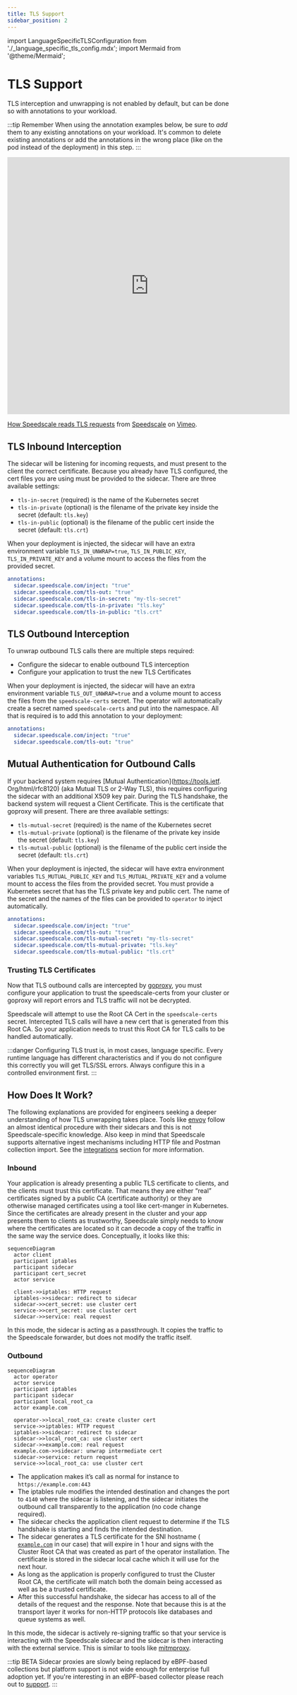 ```yaml
---
title: TLS Support
sidebar_position: 2
---
```


import LanguageSpecificTLSConfiguration from './\_language_specific_tls_config.mdx';
import Mermaid from '@theme/Mermaid';

# TLS Support

TLS interception and unwrapping is not enabled by default, but can be done so with annotations to your workload.

:::tip Remember
When using the annotation examples below, be sure to _add_ them to any existing annotations on your workload. It's common to delete existing annotations or add the annotations in the wrong place (like on the pod instead of the deployment) in this step.
:::

<iframe src="https://player.vimeo.com/video/1035399678?badge=0&amp;autopause=0&amp;player_id=0&amp;app_id=58479" width="640" height="582" frameborder="0" allow="autoplay; fullscreen; picture-in-picture" allowfullscreen></iframe>
<p><a href="https://vimeo.com/1035399678">How Speedscale reads TLS requests</a> from <a href="https://vimeo.com/speedscale">Speedscale</a> on <a href="https://vimeo.com">Vimeo</a>.</p>

## TLS Inbound Interception

The sidecar will be listening for incoming requests, and must present to the client the correct
certificate. Because you already have TLS configured, the cert files you are using must be provided to the
sidecar. There are three available settings:

- `tls-in-secret` (required) is the name of the Kubernetes secret
- `tls-in-private` (optional) is the filename of the private key inside the secret (default: `tls.key`)
- `tls-in-public` (optional) is the filename of the public cert inside the secret (default: `tls.crt`)

When your deployment is injected, the sidecar will have an extra environment variable `TLS_IN_UNWRAP=true`,
`TLS_IN_PUBLIC_KEY`, `TLS_IN_PRIVATE_KEY` and a volume mount to access the files from the provided secret.

```yaml
annotations:
  sidecar.speedscale.com/inject: "true"
  sidecar.speedscale.com/tls-out: "true"
  sidecar.speedscale.com/tls-in-secret: "my-tls-secret"
  sidecar.speedscale.com/tls-in-private: "tls.key"
  sidecar.speedscale.com/tls-in-public: "tls.crt"
```

## TLS Outbound Interception

To unwrap outbound TLS calls there are multiple steps required:

- Configure the sidecar to enable outbound TLS interception
- Configure your application to trust the new TLS Certificates

When your deployment is injected, the sidecar will have an extra environment variable `TLS_OUT_UNWRAP=true`
and a volume mount to access the files from the `speedscale-certs` secret. The operator will automatically
create a secret named `speedscale-certs` and put into the namespace. All that is required is to add this
annotation to your deployment:

```yaml
annotations:
  sidecar.speedscale.com/inject: "true"
  sidecar.speedscale.com/tls-out: "true"
```

## Mutual Authentication for Outbound Calls

If your backend system requires [Mutual Authentication](https://tools.ietf. Org/html/rfc8120) (aka Mutual
TLS or 2-Way TLS), this requires configuring the sidecar with an additional X509 key pair. During the TLS
handshake, the backend system will request a Client Certificate. This is the certificate that goproxy will
present. There are three available settings:

- `tls-mutual-secret` (required) is the name of the Kubernetes secret
- `tls-mutual-private` (optional) is the filename of the private key inside the secret (default: `tls.key`)
- `tls-mutual-public` (optional) is the filename of the public cert inside the secret (default: `tls.crt`)

When your deployment is injected, the sidecar will have extra environment variables `TLS_MUTUAL_PUBLIC_KEY`
and `TLS_MUTUAL_PRIVATE_KEY` and a volume mount to access the files from the provided secret. You must
provide a Kubernetes secret that has the TLS private key and public cert. The name of the secret and the names
of the files can be provided to `operator` to inject automatically.

```yaml
annotations:
  sidecar.speedscale.com/inject: "true"
  sidecar.speedscale.com/tls-out: "true"
  sidecar.speedscale.com/tls-mutual-secret: "my-tls-secret"
  sidecar.speedscale.com/tls-mutual-private: "tls.key"
  sidecar.speedscale.com/tls-mutual-public: "tls.crt"
```

### Trusting TLS Certificates

Now that TLS outbound calls are intercepted by [goproxy](/reference/glossary.md#goproxy), you must configure your application to trust the speedscale-certs from your cluster or goproxy will report errors and TLS traffic will not be decrypted.

Speedscale will attempt to use the Root CA Cert in the `speedscale-certs` secret. Intercepted TLS calls will
have a new cert that is generated from this Root CA. So your application needs to trust this Root CA for TLS
calls to be handled automatically.

:::danger
Configuring TLS trust is, in most cases, language specific. Every runtime language has different characteristics and if you do not configure this correctly you will get TLS/SSL errors. Always configure this in a controlled environment first.
:::

<LanguageSpecificTLSConfiguration />

## How Does It Work?

The following explanations are provided for engineers seeking a deeper understanding of how TLS unwrapping takes place. Tools like [envoy](https://www.envoyproxy.io/docs/envoy/latest/intro/arch_overview/listeners/listeners#tcp) follow an almost identical procedure with their sidecars and this is not Speedscale-specific knowledge. Also keep in mind that Speedscale supports alternative ingest mechanisms including HTTP file and Postman collection import. See the [integrations](/integration/import/http_wire.md) section for more information.

### Inbound

Your application is already presenting a public TLS certificate to clients, and the clients must trust this certificate. That means they are either “real” certificates signed by a public CA (certificate authority) or they are otherwise managed certificates using a tool like cert-manger in Kubernetes. Since the certificates are already present in the cluster and your app presents them to clients as trustworthy, Speedscale simply needs to know where the certificates are located so it can decode a copy of the traffic in the same way the service does. Conceptually, it looks like this:

```mermaid
sequenceDiagram
  actor client
  participant iptables
  participant sidecar
  participant cert_secret
  actor service

  client->>iptables: HTTP request
  iptables->>sidecar: redirect to sidecar
  sidecar->>cert_secret: use cluster cert
  service->>cert_secret: use cluster cert
  sidecar->>service: real request
```

In this mode, the sidecar is acting as a passthrough. It copies the traffic to the Speedscale forwarder, but does not modify the traffic itself.

### Outbound

```mermaid
sequenceDiagram
  actor operator
  actor service
  participant iptables
  participant sidecar
  participant local_root_ca
  actor example.com

  operator->>local_root_ca: create cluster cert
  service->>iptables: HTTP request
  iptables->>sidecar: redirect to sidecar
  sidecar->>local_root_ca: use cluster cert
  sidecar->>example.com: real request
  example.com->>sidecar: unwrap intermediate cert
  sidecar->>service: return request
  service->>local_root_ca: use cluster cert
```

- The application makes it’s call as normal for instance to `https://example.com:443`
- The iptables rule modifies the intended destination and changes the port to `4140` where the sidecar is listening, and the sidecar initiates the outbound call transparently to the application (no code change required).
- The sidecar checks the application client request to determine if the TLS handshake is starting and finds the intended destination.
- The sidecar generates a TLS certificate for the SNI hostname ( [`example.com`](http://example.com) in our case) that will expire in 1 hour and signs with the Cluster Root CA that was created as part of the operator installation. The certificate is stored in the sidecar local cache which it will use for the next hour.
- As long as the application is properly configured to trust the Cluster Root CA, the certificate will match both the domain being accessed as well as be a trusted certificate.
- After this successful handshake, the sidecar has access to all of the details of the request and the response. Note that because this is at the transport layer it works for non-HTTP protocols like databases and queue systems as well.

In this mode, the sidecar is actively re-signing traffic so that your service is interacting with the Speedscale sidecar and the sidecar is then interacting with the external service. This is similar to tools like [mitmproxy](https://mitmproxy.org/).

:::tip BETA
Sidecar proxies are slowly being replaced by eBPF-based collections but platform support is not wide enough for enterprise full adoption yet. If you're interesting in an eBPF-based collector please reach out to [support](https://slack.speedscale.com).
:::
